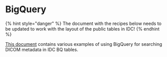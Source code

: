 # BigQuery

{% hint style="danger" %}
The document with the recipes below needs to be updated to work with the layout of the public tables in IDC!
{% endhint %}

[This document](https://docs.google.com/document/d/1qC5_qUFBQ2HmEjfYQa9WaH1Y-erMlfis00bbU8UPnRs/edit?usp=sharing) contains various examples of using BigQuery for searching DICOM metadata in IDC BQ tables.



